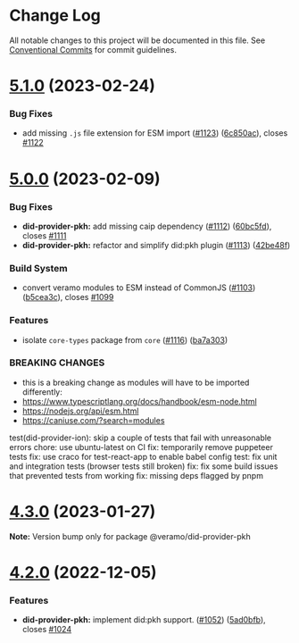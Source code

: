 # Change Log

All notable changes to this project will be documented in this file.
See [Conventional Commits](https://conventionalcommits.org) for commit guidelines.

# [5.1.0](https://github.com/uport-project/veramo/compare/v5.0.0...v5.1.0) (2023-02-24)


### Bug Fixes

* add missing `.js` file extension for ESM import ([#1123](https://github.com/uport-project/veramo/issues/1123)) ([6c850ac](https://github.com/uport-project/veramo/commit/6c850ac40f7dd0104c61851eee20551b1bb69ff6)), closes [#1122](https://github.com/uport-project/veramo/issues/1122)





# [5.0.0](https://github.com/uport-project/veramo/compare/v4.3.0...v5.0.0) (2023-02-09)


### Bug Fixes

* **did-provider-pkh:** add missing caip dependency ([#1112](https://github.com/uport-project/veramo/issues/1112)) ([60bc5fd](https://github.com/uport-project/veramo/commit/60bc5fd6f654236c072f7943494b3e27bd045ce8)), closes [#1111](https://github.com/uport-project/veramo/issues/1111)
* **did-provider-pkh:** refactor and simplify did:pkh plugin ([#1113](https://github.com/uport-project/veramo/issues/1113)) ([42be48f](https://github.com/uport-project/veramo/commit/42be48ffe2251510f7bd5e10b43362e816655eb9))


### Build System

* convert veramo modules to ESM instead of CommonJS ([#1103](https://github.com/uport-project/veramo/issues/1103)) ([b5cea3c](https://github.com/uport-project/veramo/commit/b5cea3c0d80d900a47bd1d9eea68f84b70a35e7b)), closes [#1099](https://github.com/uport-project/veramo/issues/1099)


### Features

* isolate `core-types` package from `core` ([#1116](https://github.com/uport-project/veramo/issues/1116)) ([ba7a303](https://github.com/uport-project/veramo/commit/ba7a303de91cf4cc568a3af1ddf8ca98ed022e9f))


### BREAKING CHANGES

* this is a breaking change as modules will have to be imported differently: 
* https://www.typescriptlang.org/docs/handbook/esm-node.html
* https://nodejs.org/api/esm.html
* https://caniuse.com/?search=modules

test(did-provider-ion): skip a couple of tests that fail with unreasonable errors
chore: use ubuntu-latest on CI
fix: temporarily remove puppeteer tests
fix: use craco for test-react-app to enable babel config
test: fix unit and integration tests (browser tests still broken)
fix: fix some build issues that prevented tests from working
fix: missing deps flagged by pnpm





# [4.3.0](https://github.com/uport-project/veramo/compare/v4.2.0...v4.3.0) (2023-01-27)

**Note:** Version bump only for package @veramo/did-provider-pkh





# [4.2.0](https://github.com/uport-project/veramo/compare/v4.1.2...v4.2.0) (2022-12-05)


### Features

* **did-provider-pkh:** implement did:pkh support. ([#1052](https://github.com/uport-project/veramo/issues/1052)) ([5ad0bfb](https://github.com/uport-project/veramo/commit/5ad0bfb713dca8fd24b99ddf053335340a39e7b3)), closes [#1024](https://github.com/uport-project/veramo/issues/1024)
